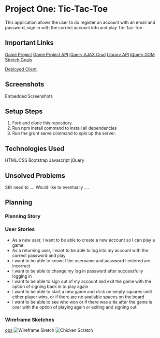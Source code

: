# Project One: Tic-Tac-Toe
This application allows the user to do register an account with an email and password, sign in with the correct account info and play Tic-Tac-Toe.


## Important Links
[Game Project](https://git.generalassemb.ly/ga-wdi-boston/game-project)
[Game Project API](https://git.generalassemb.ly/ga-wdi-boston/game-project-api)
[jQuery AJAX Crud](https://git.generalassemb.ly/ga-wdi-boston/jquery-ajax-crud)
[Library API](https://git.generalassemb.ly/ga-wdi-boston/library-api)
[jQuery DOM](https://git.generalassemb.ly/ga-wdi-boston/jquery-dom)
[Stretch Goals](https://git.generalassemb.ly/amaliaroye/game-project/blob/main/stretch_goals.md)

[Deployed Client](https://amaliaroye.github.io/game-project-client/)

## Screenshots
Embedded Screenshots

## Setup Steps
1. Fork and clone this repository.
2. Run npm install command to install all dependencies
3. Run the grunt serve command to spin up the server.

## Technologies Used
HTML/CSS
Bootstrap
Javascript
jQuery

## Unsolved Problems
Still need to ....
Would like to eventually ....

## Planning
### Planning Story

### User Stories
- As a new user, I want to be able to create a new account so I can play a game
- As a returning user, I want to be able to log into my account with the correct password and play
- I want to be able to know if the username and password I entered are incorrect
- I want to be able to change my log in password after successfully logging in
- I want to be able to sign out of my account and exit the game with the option of signing back in to play again
- I want to be able to start a new game and click on empty squares until either player wins, or if there are no available spaces on the board
- I want to be able to see who won or if there was a tie after the game is over with the option of playing again or exiting and signing out
### Wireframe Sketches
[ops]()
![Wireframe Sketch](https://i.imgur.com/WDWigZc.jpg)
![Chicken Scratch](https://i.imgur.com/xxICQKP.jpg)
